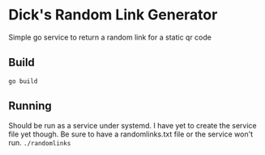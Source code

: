 # Dick's Random Link Generator

Simple go service to return a random link for a static qr code

## Build
`go build`

## Running
Should be run as a service under systemd. I have yet to create the service file yet though.
Be sure to have a randomlinks.txt file or the service won't run.
`./randomlinks`
